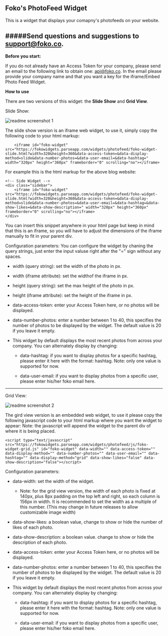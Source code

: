 Foko's PhotoFeed Widget
-------------------------------

This is a widget that displays your comapny's photofeeds on your website.

#####Send questions and suggestions to <a href="mailto:support@foko.co" target="_top">support@foko.co.</a>
-------------------------------

**Before you start:** 
<p>
If you do not already have an Access Token for your company, please send an email to the following link to obtain one:
<a href="mailto:api@foko.co?Subject=Request%20Access%20Token" target="_top">
api@foko.co</a>. In the email please provide your company name and that you want a key for the iframe/Embed Photo Feed Widget.
</p>

**How to use**

There are two versions of this widget: the **Slide Show** and **Grid View**.

Slide Show:

![readme screenshot 1](https://files.foko.co/Foko%20PhotoFeed%20Wordpress%20Widget/Readme%20Pictures/foko-general-widget-readme-1.png)

The slide show version is an iframe web widget, to use it, simply copy the following code to your html markup:

        <iframe id="foko-widget" src="https://fokowidgets.parseapp.com/widgets/photofeed/foko-widget-slide.html?width=320&height=360&data-access-token=&data-display-method=slide&data-number-photos=&data-user-email=&data-hashtag=" width="320px" height="360px" frameborder="0" scrolling="no"></iframe>
 
For example this is the html markup for the above blog website:

	<!-- Side Widget -->
	<div class="sidebar">
	    <iframe id="foko-widget" src="https://fokowidgets.parseapp.com/widgets/photofeed/foko-widget-slide.html?width=320&height=360&data-access-token=&data-display-method=slide&data-number-photos=&data-user-email=&data-hashtag=&data-show-likes=&data-show-description=" width="320px" height="360px" frameborder="0" scrolling="no"></iframe>
	</div>

You can insert this snippet anywhere in your html page but keep in mind that this is an iframe, so you will have to adjust the dimensions of the iframe manually to fit in your parent div.

Configuration parameters:
You can configure the widget by chaning the query strings, just enter the input valuse right after the "=" sign without any spaces.

- width (query string): set the width of the photo in px.

- width (iframe attribute): set the widthof the iframe in px.

- height (query string): set the max height of the photo in px.

- height (iframe attribute): set the height of the iframe in px.

- data-access-token: enter your Access Token here, or no photos will be displayed.

- data-number-photos: enter a number between 1 to 40, this specifies the number of photos to be displayed by the widget. The default value is 20 if you leave it empty.

- This widget by default displays the most recent photos from across your company. You can alternately display by changing:
  
   - data-hashtag: if you want to display photos for a specific hashtag, please enter it here with the format: hashtag. Note: only one value is supported for now.

   - data-user-email: if you want to display photos from a specific user, please enter his/her foko email here.

-------------------------------

Grid View:

![readme screenshot 2](https://files.foko.co/Foko%20PhotoFeed%20Wordpress%20Widget/Readme%20Pictures/foko-general-widget-readme-2.png)

The gird view version is an embedded web widget, to use it please copy the following javascript code to your html markup where you want the widget to appear:
Note: the javascript will append the widget to the parent div of where it is being placed.

	<script type="text/javascript" src="https://fokowidgets.parseapp.com/widgets/photofeed/js/foko-widget-grid.js" id="foko-widget" data-width="" data-access-token="" data-display-method="" data-number-photos="" data-user-email="" data-hashtag="" data-display-method="grid" data-show-likes="false" data-show-description="false"></script>

Configuration parameters:

- data-width: set the width of the widget.
	- Note: for the grid view version, the width of each photo is fixed at 140px, plus 8px padding on the top left and right, so each column is 156px in width. It is recommended  to set the width as a multiple of this number. (This may change in future releases to allow customizable image width)

- data-show-likes: a boolean value, change to show or hide the number of likes of each photo.

- data-show-description: a boolean value. change to show or hide the description of each photo.

- data-access-token: enter your Access Token here, or no photos will be displayed.

- data-number-photos: enter a number between 1 to 40, this specifies the number of photos to be displayed by the widget. The default value is 20 if you leave it empty.

- This widget by default displays the most recent photos from across your company. You can alternately display by changing:
  
   - data-hashtag: if you want to display photos for a specific hashtag, please enter it here with the format: hashtag. Note: only one value is supported for now.

   - data-user-email: if you want to display photos from a specific user, please enter his/her foko email here.

